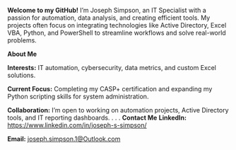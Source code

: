 **Welcome to my GitHub!**
I’m Joseph Simpson, an IT Specialist with a passion for automation, data analysis, and creating efficient tools. My projects often focus on integrating technologies like Active Directory, Excel VBA, Python, and PowerShell to streamline workflows and solve real-world problems.

**About Me**

**Interests:** IT automation, cybersecurity, data metrics, and custom Excel solutions.

**Current Focus:** Completing my CASP+ certification and expanding my Python scripting skills for system administration.

**Collaboration:** I’m open to working on automation projects, Active Directory tools, and IT reporting dashboards.
.
.
.
**Contact Me**
**LinkedIn:** https://www.linkedin.com/in/joseph-s-simpson/

**Email:** joseph.simpson.1@Outlook.com

